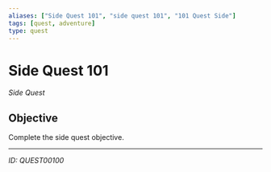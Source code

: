 ```yaml
---
aliases: ["Side Quest 101", "side quest 101", "101 Quest Side"]
tags: [quest, adventure]
type: quest
---
```


# Side Quest 101

*Side Quest*

## Objective
Complete the side quest objective.

---
*ID: QUEST00100*